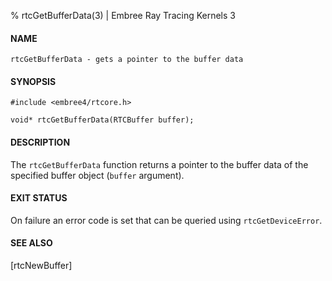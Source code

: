 % rtcGetBufferData(3) | Embree Ray Tracing Kernels 3

#### NAME

    rtcGetBufferData - gets a pointer to the buffer data

#### SYNOPSIS

    #include <embree4/rtcore.h>

    void* rtcGetBufferData(RTCBuffer buffer);

#### DESCRIPTION

The `rtcGetBufferData` function returns a pointer to the buffer data
of the specified buffer object (`buffer` argument).

#### EXIT STATUS

On failure an error code is set that can be queried using
`rtcGetDeviceError`.

#### SEE ALSO

[rtcNewBuffer]
